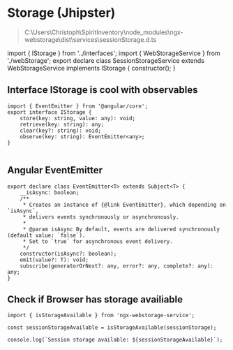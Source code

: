 Storage (Jhipster)
==================
> C:\Users\Christoph\SpiritInventory\node_modules\ngx-webstorage\dist\services\sessionStorage.d.ts

import { IStorage } from '../interfaces';
import { WebStorageService } from './webStorage';
export declare class SessionStorageService extends WebStorageService implements IStorage {
    constructor();
}

## Interface IStorage is cool with observables

```
import { EventEmitter } from '@angular/core';
export interface IStorage {
    store(key: string, value: any): void;
    retrieve(key: string): any;
    clear(key?: string): void;
    observe(key: string): EventEmitter<any>;
}
 
```


## Angular EventEmitter
```
export declare class EventEmitter<T> extends Subject<T> {
    __isAsync: boolean;
    /**
     * Creates an instance of {@link EventEmitter}, which depending on `isAsync`,
     * delivers events synchronously or asynchronously.
     *
     * @param isAsync By default, events are delivered synchronously (default value: `false`).
     * Set to `true` for asynchronous event delivery.
     */
    constructor(isAsync?: boolean);
    emit(value?: T): void;
    subscribe(generatorOrNext?: any, error?: any, complete?: any): any;
}
```

## Check if Browser has storage availiable
```
import { isStorageAvailable } from 'ngx-webstorage-service';
 
const sessionStorageAvailable = isStorageAvailable(sessionStorage);
 
console.log(`Session storage available: ${sessionStorageAvailable}`);
```
